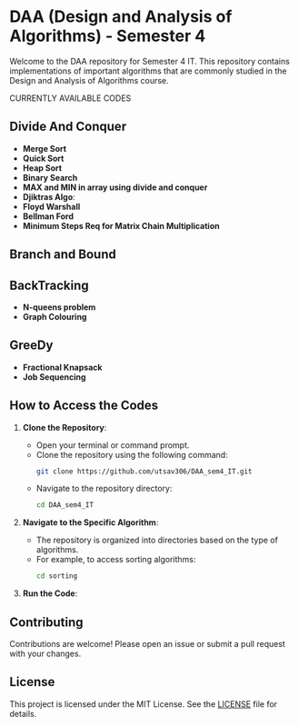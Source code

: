 # DAA (Design and Analysis of Algorithms) - Semester 4

Welcome to the DAA repository for Semester 4 IT. This repository contains implementations of important algorithms that are commonly studied in the Design and Analysis of Algorithms course.

CURRENTLY AVAILABLE CODES

## Divide And Conquer

- **Merge Sort**
- **Quick Sort**
- **Heap Sort**
- **Binary Search**
- **MAX and MIN in array using divide and conquer**
- **Djiktras Algo**:
- **Floyd Warshall**
- **Bellman Ford**
- **Minimum Steps Req for Matrix Chain Multiplication**

## Branch and Bound


## BackTracking
- **N-queens problem**
- **Graph Colouring**

## GreeDy
- **Fractional Knapsack**
- **Job Sequencing**



## How to Access the Codes

1. **Clone the Repository**:
   - Open your terminal or command prompt.
   - Clone the repository using the following command:
     ```sh
     git clone https://github.com/utsav306/DAA_sem4_IT.git
     ```
   - Navigate to the repository directory:
     ```sh
     cd DAA_sem4_IT
     ```

2. **Navigate to the Specific Algorithm**:
   - The repository is organized into directories based on the type of algorithms.
   - For example, to access sorting algorithms:
     ```sh
     cd sorting

3. **Run the Code**:
 

## Contributing

Contributions are welcome! Please open an issue or submit a pull request with your changes.

## License

This project is licensed under the MIT License. See the [LICENSE](LICENSE) file for details.
